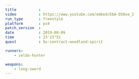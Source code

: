 ```yaml
---
title          :
video          : https://www.youtube.com/embed/EbA-DS0ve_I
run_type       : freestyle
platform       : ps4
patch_version  : 
date           : 2019-08-09
time           : 23'23"51
quest          : 9★-contract-woodland-spirit

runners:
    - zelda-hunter

weapons:
    - long-sword
---
```

